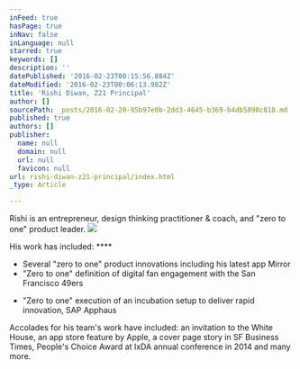 ```yaml
---
inFeed: true
hasPage: true
inNav: false
inLanguage: null
starred: true
keywords: []
description: ''
datePublished: '2016-02-23T00:15:56.884Z'
dateModified: '2016-02-23T00:06:13.982Z'
title: 'Rishi Diwan, Z21 Principal'
author: []
sourcePath: _posts/2016-02-20-95b97e0b-2dd3-4645-b369-b4db5898c818.md
published: true
authors: []
publisher:
  name: null
  domain: null
  url: null
  favicon: null
url: rishi-diwan-z21-principal/index.html
_type: Article

---
```

Rishi is an entrepreneur, design thinking practitioner & coach, and "zero to one" product leader.   ![](https://the-grid-user-content.s3-us-west-2.amazonaws.com/ca0ca417-692a-42c8-bfe1-c5a6077e613b.jpg)

His work has included: ****

* Several "zero to one" product innovations including his latest app Mirror
* "Zero to one" definition of digital fan engagement with the San Francisco 49ers 

- "Zero to one" execution of an incubation setup to deliver rapid innovation, SAP Apphaus

Accolades for his team's work have included: an invitation to the White House, an app store feature by Apple, a cover page story in SF Business Times, People's Choice Award at IxDA annual conference in 2014 and many more.